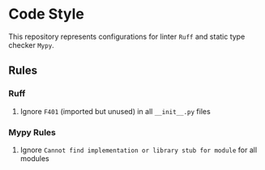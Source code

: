 # Code Style

This repository represents configurations for linter `Ruff` and static type checker `Mypy`.

## Rules

### Ruff

1. Ignore `F401` (imported but unused) in all `__init__.py` files

### Mypy Rules

1. Ignore `Cannot find implementation or library stub for module` for all modules
